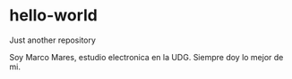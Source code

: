 # hello-world
Just another repository

Soy Marco Mares, estudio electronica en la UDG.
Siempre doy lo mejor de mi.